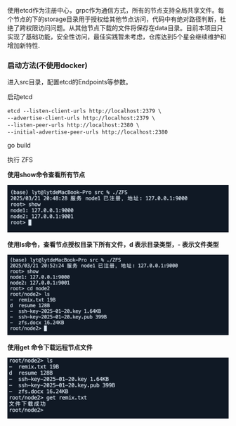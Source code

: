 
使用etcd作为注册中心，grpc作为通信方式，所有的节点支持全局共享文件。每个节点的下的storage目录用于授权给其他节点访问，代码中有绝对路径判断，杜绝了跨权限访问问题。从其他节点下载的文件将保存在data目录。目前本项目只实现了基础功能，安全性访问，最佳实践暂未考虑，仓库达到5个星会继续维护和增加新特性.

### 启动方法(不使用docker)

进入src目录，配置etcd的Endpoints等参数。

启动etcd

```shell
etcd --listen-client-urls http://localhost:2379 \
--advertise-client-urls http://localhost:2379 \
--listen-peer-urls http://localhost:2380 \
--initial-advertise-peer-urls http://localhost:2380
```

go build

执行  ZFS

**使用show命令查看所有节点**

![image-20250321204857878](/example/image-20250321204857878.png)



**使用ls命令，查看节点授权目录下所有文件，d 表示目录类型，- 表示文件类型**

![image-20250321205310924](/example/image-20250321205310924.png)



**使用get 命令下载远程节点文件**

![image-20250321205524356](/example/image-20250321205524356.png)




